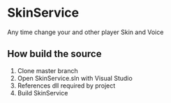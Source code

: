 # SkinService

Any time change your and other player Skin and Voice

## How build the source
1. Clone master branch
2. Open SkinService.sln with Visual Studio
3. References dll required by project
4. Build SkinService
